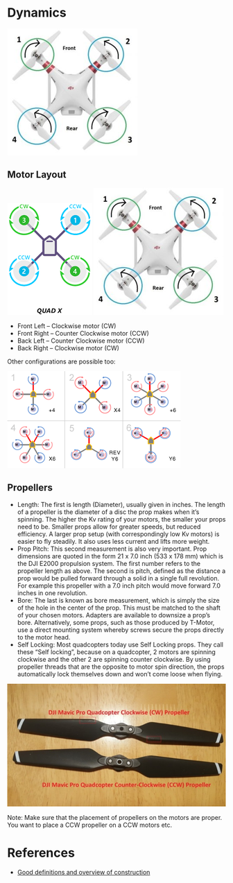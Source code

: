 # Dynamics

![](pics/orientation.jpg)

## Motor Layout

![](pics/orient.png)
![](pics/orientation.jpg)

- Front Left – Clockwise motor (CW)
- Front Right – Counter Clockwise motor (CCW)
- Back Left – Counter Clockwise motor (CCW)
- Back Right – Clockwise motor (CW)

Other configurations are possible too:

![](pics/other.png)

## Propellers

- Length: The first is length (Diameter), usually given in inches. The length of a propeller is the diameter of a disc the prop makes when it’s spinning. The higher the Kv rating of your motors, the smaller your props need to be. Smaller props allow for greater speeds, but reduced efficiency. A larger prop setup (with correspondingly low Kv motors) is easier to fly steadily. It also uses less current and lifts more weight.
- Prop Pitch: This second measurement is also very important. Prop dimensions are quoted in the form 21 x 7.0 inch (533 x 178 mm) which is the DJI E2000 propulsion system. The first number refers to the propeller length as above. The second is pitch, defined as the distance a prop would be pulled forward through a solid in a single full revolution.  For example this propeller with a 7.0 inch pitch would move forward 7.0 inches in one revolution.
- Bore: The last is known as bore measurement, which is simply the size of the hole in the center of the prop. This must be matched to the shaft of your chosen motors. Adapters are available to downsize a prop’s bore. Alternatively, some props, such as those produced by T-Motor, use a direct mounting system whereby screws secure the props directly to the motor head.
- Self Locking: Most quadcopters today use Self Locking props.  They call these “Self locking”, because on a quadcopter, 2 motors  are spinning clockwise and the other 2 are spinning counter clockwise. By using propeller threads that are the opposite to motor spin direction, the props automatically lock themselves down and won’t come loose when flying.

![](pics/propellers.jpg)

Note: Make sure that the placement of propellers on the motors are proper. You want to place a CCW propeller on a CCW motors etc.

# References

- [Good definitions and overview of construction](https://www.dronezon.com/learn-about-drones-quadcopters/how-a-quadcopter-works-with-propellers-and-motors-direction-design-explained/)
